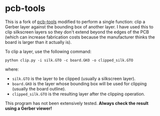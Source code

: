 pcb-tools
====================================================================

This is a fork of [pcb-tools](https://github.com/curtacircuitos/pcb-tools) modified to perform a single function:
clip a Gerber layer against the bounding box of another layer. I have used
this to clip silkscreen layers so they don't extend beyond the edges of the PCB
(which can increase fabrication costs because the manufacturer thinks the board
is larger than it actually is).

To clip a layer, use the following command:

    python clip.py -i silk.GTO -c board.GKO -o clipped_silk.GTO 

where:

* `silk.GTO` is the layer to be clipped (usually a silkscreen layer).
* `board.GKO` is the layer whose bounding box will be used for clipping (usually the board outline).
* `clipped_silk.GTO` is the resulting layer after the clipping operation.

This program has not been extensively tested. **Always check the result using a Gerber viewer!**
